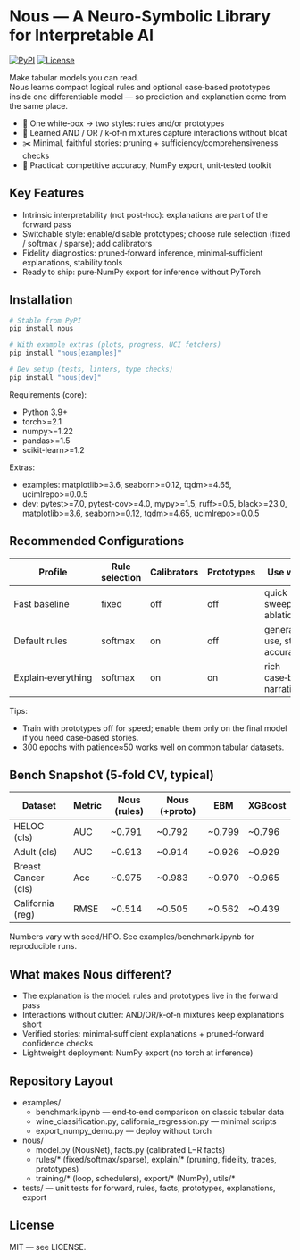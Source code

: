 # Nous — A Neuro-Symbolic Library for Interpretable AI

[![PyPI](https://img.shields.io/pypi/v/nous.svg)](https://pypi.org/project/nous/)
[![License](https://img.shields.io/badge/license-MIT-blue.svg)](LICENSE)

Make tabular models you can read.  
Nous learns compact logical rules and optional case‑based prototypes inside one differentiable model — so prediction and explanation come from the same place.

- 🧩 One white‑box → two styles: rules and/or prototypes
- 🔀 Learned AND / OR / k‑of‑n mixtures capture interactions without bloat
- ✂️ Minimal, faithful stories: pruning + sufficiency/comprehensiveness checks
- 🚀 Practical: competitive accuracy, NumPy export, unit‑tested toolkit

## Key Features

- Intrinsic interpretability (not post‑hoc): explanations are part of the forward pass
- Switchable style: enable/disable prototypes; choose rule selection (fixed / softmax / sparse); add calibrators
- Fidelity diagnostics: pruned‑forward inference, minimal‑sufficient explanations, stability tools
- Ready to ship: pure‑NumPy export for inference without PyTorch

## Installation

```bash
# Stable from PyPI
pip install nous

# With example extras (plots, progress, UCI fetchers)
pip install "nous[examples]"

# Dev setup (tests, linters, type checks)
pip install "nous[dev]"
```

Requirements (core):
- Python 3.9+
- torch>=2.1
- numpy>=1.22
- pandas>=1.5
- scikit-learn>=1.2

Extras:
- examples: matplotlib>=3.6, seaborn>=0.12, tqdm>=4.65, ucimlrepo>=0.0.5
- dev: pytest>=7.0, pytest-cov>=4.0, mypy>=1.5, ruff>=0.5, black>=23.0, matplotlib>=3.6, seaborn>=0.12, tqdm>=4.65, ucimlrepo>=0.0.5

## Recommended Configurations

| Profile | Rule selection | Calibrators | Prototypes | Use when | Speed |
|--------|-----------------|-------------|------------|----------|-------|
| Fast baseline | fixed | off | off | quick sweeps, ablations | ⚡⚡⚡ |
| Default rules | softmax | on  | off | general use, strong accuracy | ⚡⚡ |
| Explain‑everything | softmax | on  | on  | rich case‑based narratives | ⚡ |

Tips:
- Train with prototypes off for speed; enable them only on the final model if you need case‑based stories.
- 300 epochs with patience≈50 works well on common tabular datasets.

## Bench Snapshot (5‑fold CV, typical)

| Dataset | Metric | Nous (rules) | Nous (+proto) | EBM | XGBoost |
|--------|--------|--------------|---------------|-----|---------|
| HELOC (cls) | AUC | ~0.791 | ~0.792 | ~0.799 | ~0.796 |
| Adult (cls) | AUC | ~0.913 | ~0.914 | ~0.926 | ~0.929 |
| Breast Cancer (cls) | Acc | ~0.975 | ~0.983 | ~0.970 | ~0.965 |
| California (reg) | RMSE | ~0.514 | ~0.505 | ~0.562 | ~0.439 |

Numbers vary with seed/HPO. See examples/benchmark.ipynb for reproducible runs.

## What makes Nous different?

- The explanation is the model: rules and prototypes live in the forward pass
- Interactions without clutter: AND/OR/k‑of‑n mixtures keep explanations short
- Verified stories: minimal‑sufficient explanations + pruned‑forward confidence checks
- Lightweight deployment: NumPy export (no torch at inference)

## Repository Layout

- examples/
  - benchmark.ipynb — end‑to‑end comparison on classic tabular data
  - wine_classification.py, california_regression.py — minimal scripts
  - export_numpy_demo.py — deploy without torch
- nous/
  - model.py (NousNet), facts.py (calibrated L−R facts)
  - rules/* (fixed/softmax/sparse), explain/* (pruning, fidelity, traces, prototypes)
  - training/* (loop, schedulers), export/* (NumPy), utils/*
- tests/ — unit tests for forward, rules, facts, prototypes, explanations, export

## License

MIT — see LICENSE.
